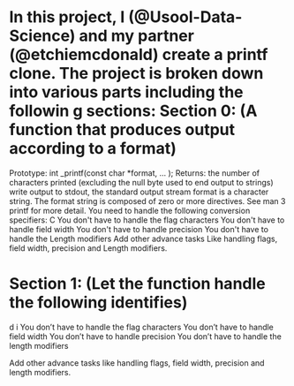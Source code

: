 In this project, I (@Usool-Data-Science) and my partner (@etchiemcdonald) create a printf clone. The project is broken down into various parts including the followin
g sections:
Section 0: (A function that produces output according to a format)
==================================================================
Prototype: int _printf(const char *format, ... );
Returns: the number of characters printed (excluding the null byte used to end output to strings)
write output to stdout, the standard output stream
format is a character string. The format string is composed of zero or more directives. See man 3 printf for more detail. You need to handle the following conversion specifiers:
C
You don't have to handle the flag characters
You don't have to handle field width
You don't have to handle precision
You don't have to handle the Length modifiers
Add other advance tasks Like handling flags, field width, precision and Length modifiers.

Section 1: (Let the function handle the following identifies)
=============================================================
d
i
You don’t have to handle the flag characters
You don’t have to handle field width
You don’t have to handle precision
You don’t have to handle the length modifiers

Add other advance tasks like handling flags, field width, precision and length modifiers.
